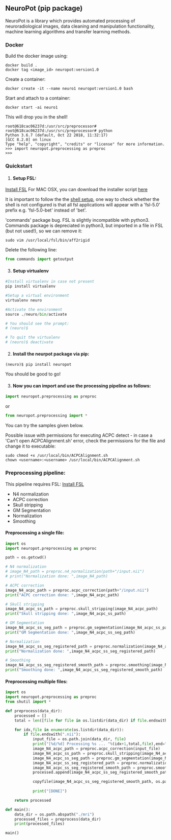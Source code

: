 ## NeuroPot (pip package)

NeuroPot is a library which provides automated processing of neuroradiological images, data cleaning and manipulation functionality, machine learning algorithms and transfer learning methods.

### Docker

Build the docker image using:
```shell
docker build .
docker tag <image_id> neuropot:version1.0
```

Create a container:
```shell
docker create -it --name neuro1 neuropot:version1.0 bash
```

Start and attach to a container:
```shell
docker start -ai neuro1
```

This will drop you in the shell!
```shell
root@618cac06237d:/usr/src/preprocessor# 
root@618cac06237d:/usr/src/preprocessor# python
Python 3.6.7 (default, Oct 22 2018, 11:32:17) 
[GCC 8.2.0] on linux
Type "help", "copyright", "credits" or "license" for more information.
>>> import neuropot.preprocessing as preproc
>>> 
```


### Quickstart

1. #### Setup FSL:

[Install FSL](https://fsl.fmrib.ox.ac.uk/fsl/fslwiki/FslInstallation#Installing_FSL)
For MAC OSX, you can download the installer script [here](https://gist.github.com/abhinit/1cb51c695164497f068b608d3bad7565) 

It is important to follow the the [shell setup](https://fsl.fmrib.ox.ac.uk/fsl/fslwiki/FslInstallation/ShellSetup), one way to check whether the shell is not configured is that all fsl applications will appear with a 'fsl-5.0' prefix e.g. 'fsl-5.0-bet' instead of 'bet'.

'commands' package bug. FSL is slightly incompatible with python3. Commands package is depreciated in python3, but imported in a file in FSL (but not used!), so we can remove it:

```shell
sudo vim /usr/local/fsl/bin/aff2rigid 
```

Delete the following line:

```python
from commands import getoutput
```


3. #### Setup virtualenv

```python
#Install virtualenv in case not present
pip install virtualenv

#Setup a virtual environment
virtualenv neuro

#Activate the environment
source ./neuro/bin/activate

# You should see the prompt:
# (neuro)$

# To quit the virtualenv
# (neuro)$ deactivate
```

2. #### Install the neurpot package via pip:

```shell
(neuro)$ pip install neuropot
```

You should be good to go!

3. #### Now you can import and use the processing pipeline as follows:

```python
import neuropot.preprocessing as preproc
```
or
```python
from neuropot.preprocessing import *
```
You can try the samples given below.

Possible issue with permissions for executing ACPC detect - in case a 'Can't open ACPCAlignment.sh' error, check the permissions for the file and change it to executable:

```shell
sudo chmod +x /usr/local/bin/ACPCAlignment.sh
chown <username>:<username> /usr/local/bin/ACPCAlignment.sh
```

### Preprocessing pipeline:

This pipeline requires FSL: [Install FSL](https://fsl.fmrib.ox.ac.uk/fsl/fslwiki/FslInstallation#Installing_FSL)

- N4 normalization
- ACPC correction
- Skull stripping
- GM Segmentation
- Normalization
- Smoothing

#### Preprocessing a single file:

```python
import os
import neuropot.preprocessing as preproc

path = os.getcwd()

# N4 normalization
# image_N4_path = preproc.n4_normalization(path+"/input.nii")
# print("Normalization done: ",image_N4_path)

# ACPC correction
image_N4_acpc_path = preproc.acpc_correction(path+"/input.nii")
print("ACPC correction done: ",image_N4_acpc_path)

# Skull stripping
image_N4_acpc_ss_path = preproc.skull_stripping(image_N4_acpc_path)
print("Skull stripping done: ",image_N4_acpc_ss_path)

# GM Segmentation
image_N4_acpc_ss_seg_path = preproc.gm_segmentation(image_N4_acpc_ss_path)
print("GM Segmentation done: ",image_N4_acpc_ss_seg_path)

# Normalization
image_N4_acpc_ss_seg_registered_path = preproc.normalization(image_N4_acpc_ss_seg_path)
print("Normalization done: ",image_N4_acpc_ss_seg_registered_path)

# Smoothing
image_N4_acpc_ss_seg_registered_smooth_path = preproc.smoothing(image_N4_acpc_ss_seg_registered_path)
print("Smoothing done: ",image_N4_acpc_ss_seg_registered_smooth_path)
```


#### Preprocessing multiple files:

```python
import os
import neuropot.preprocessing as preproc
from shutil import *

def preprocess(data_dir):
	processed = []
	total = len([file for file in os.listdir(data_dir) if file.endswith(".nii")])

	for idx,file in enumerate(os.listdir(data_dir)):
		if file.endswith(".nii"):
			input_file = os.path.join(data_dir, file)
			print("[%d/%d] Processing %s ... "%(idx+1,total,file),end="", flush=True),
			image_N4_acpc_path = preproc.acpc_correction(input_file)
			image_N4_acpc_ss_path = preproc.skull_stripping(image_N4_acpc_path)
			image_N4_acpc_ss_seg_path = preproc.gm_segmentation(image_N4_acpc_ss_path)
			image_N4_acpc_ss_seg_registered_path = preproc.normalization(image_N4_acpc_ss_seg_path)
			image_N4_acpc_ss_seg_registered_smooth_path = preproc.smoothing(image_N4_acpc_ss_seg_registered_path)
			processed.append(image_N4_acpc_ss_seg_registered_smooth_path)

			copyfile(image_N4_acpc_ss_seg_registered_smooth_path, os.path.join(data_dir,'processed_'+file+'.gz'))
			
			print("[DONE]")

	return processed

def main():
	data_dir = os.path.abspath("./mri")
	processed_files = preprocess(data_dir)
	print(processed_files)

main()
```
